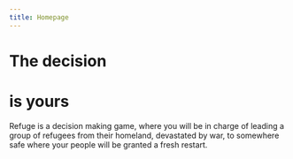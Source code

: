 ```yaml
---
title: Homepage
---
```


<h1 class="decision">The decision</h1>
<h1 class="yours">is yours</h1>

Refuge is a decision making game, where you will be in charge of leading a group of refugees from their homeland, devastated by war, to somewhere safe where your people will be granted a fresh restart.